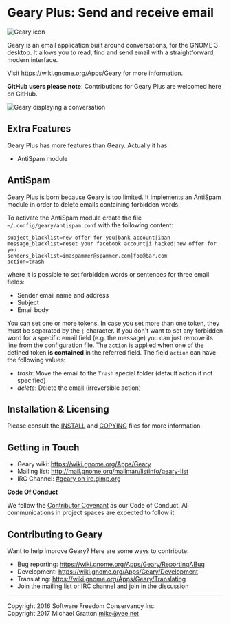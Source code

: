 
Geary Plus: Send and receive email
=============================

![Geary icon](https://wiki.gnome.org/Apps/Geary?action=AttachFile&do=get&target=geary-3-32-256-logo.png)

Geary is an email application built around conversations, for the
GNOME 3 desktop. It allows you to read, find and send email with a
straightforward, modern interface.

Visit https://wiki.gnome.org/Apps/Geary for more information.

**GitHub users please note**: Contributions for Geary Plus are welcomed here on GitHub.

![Geary displaying a conversation](https://wiki.gnome.org/Apps/Geary?action=AttachFile&amp;do=get&amp;target=geary-3-32-main-window.png)

## Extra Features
Geary Plus has more features than Geary. Actually it has:
 * AntiSpam module

## AntiSpam
Geary Plus is born because Geary is too limited. It implements an AntiSpam module in order to delete emails containing forbidden words.

To activate the AntiSpam module create the file `~/.config/geary/antispam.conf` with the following content:
```
subject_blacklist=new offer for you|bank account|iban
message_blacklist=reset your facebook account|i hacked|new offer for you
senders_blacklist=imaspammer@spammer.com|foo@bar.com
action=trash
```
where it is possible to set forbidden words or sentences for three email fields:
 * Sender email name and address
 * Subject
 * Email body

You can set one or more tokens. In case you set more than one token, they must be separated by the `|` character.
If you don't want to set any forbidden word for a specific email field (e.g. the message) you can just remove its line from the configuration file.
The `action` is applied when one of the defined token **is contained** in the referred field.
The field `action` can have the following values:
 * *trash*: Move the email to the `Trash` special folder (default action if not specified)
 * *delete*: Delete the email (irreversible action)


Installation & Licensing
------------------------

Please consult the [INSTALL](./INSTALL) and [COPYING](./COPYING) files
for more information.

Getting in Touch
----------------

 * Geary wiki:   https://wiki.gnome.org/Apps/Geary
 * Mailing list: http://mail.gnome.org/mailman/listinfo/geary-list
 * IRC Channel:  [#geary on irc.gimp.org](irc://irc.gimp.org/%23geary)

**Code Of Conduct**

We follow the [Contributor Covenant](./code-of-conduct.md) as our
Code of Conduct. All communications in project spaces are expected to
follow it.

Contributing to Geary
---------------------

Want to help improve Geary? Here are some ways to contribute:

 * Bug reporting: https://wiki.gnome.org/Apps/Geary/ReportingABug
 * Development:   https://wiki.gnome.org/Apps/Geary/Development
 * Translating:   https://wiki.gnome.org/Apps/Geary/Translating
 * Join the mailing list or IRC channel and join in the discussion

---
Copyright 2016 Software Freedom Conservancy Inc.  
Copyright 2017 Michael Gratton <mike@vee.net>
